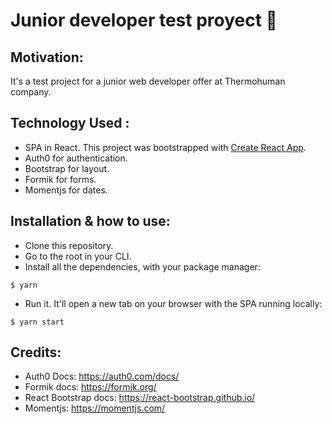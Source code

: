 # Junior developer test proyect 🚀


## Motivation:
It's a test project for a junior web developer offer at Thermohuman company.

## Technology Used : 

- SPA in React. This project was bootstrapped with [Create React App](https://github.com/facebook/create-react-app).
- Auth0 for authentication.
- Bootstrap for layout.
- Formik for forms.
- Momentjs for dates. 


## Installation & how to use:

  - Clone this repository.
  - Go to the root in your CLI.
  - Install all the dependencies, with your package manager:
  ```
  $ yarn
  ```
  - Run it. It'll open a new tab on your browser with the SPA running locally:
  ```
  $ yarn start
  ```


## Credits:
- Auth0 Docs: https://auth0.com/docs/
- Formik docs: https://formik.org/
- React Bootstrap docs: https://react-bootstrap.github.io/
- Momentjs: https://momentjs.com/





